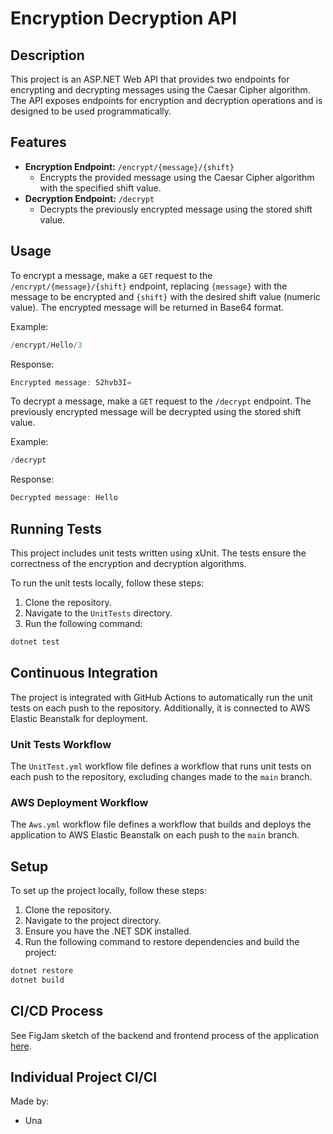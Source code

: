 # Encryption Decryption API

## Description

This project is an ASP.NET Web API that provides two endpoints for encrypting and decrypting messages using the Caesar Cipher algorithm. The API exposes endpoints for encryption and decryption operations and is designed to be used programmatically.

## Features

- **Encryption Endpoint:** `/encrypt/{message}/{shift}`
  - Encrypts the provided message using the Caesar Cipher algorithm with the specified shift value.
- **Decryption Endpoint:** `/decrypt`
  - Decrypts the previously encrypted message using the stored shift value.

## Usage

To encrypt a message, make a `GET` request to the `/encrypt/{message}/{shift}` endpoint, replacing `{message}` with the message to be encrypted and `{shift}` with the desired shift value (numeric value). The encrypted message will be returned in Base64 format.

Example:
```cs
/encrypt/Hello/3
```
Response:
```cs
Encrypted message: S2hvb3I=
```


To decrypt a message, make a `GET` request to the `/decrypt` endpoint. The previously encrypted message will be decrypted using the stored shift value.

Example:
```cs
/decrypt
```
Response:
```cs
Decrypted message: Hello
```

## Running Tests

This project includes unit tests written using xUnit. The tests ensure the correctness of the encryption and decryption algorithms.

To run the unit tests locally, follow these steps:
1. Clone the repository.
2. Navigate to the `UnitTests` directory.
3. Run the following command:
```cs
dotnet test
```

## Continuous Integration

The project is integrated with GitHub Actions to automatically run the unit tests on each push to the repository. Additionally, it is connected to AWS Elastic Beanstalk for deployment.

### Unit Tests Workflow

The `UnitTest.yml` workflow file defines a workflow that runs unit tests on each push to the repository, excluding changes made to the `main` branch.

### AWS Deployment Workflow

The `Aws.yml` workflow file defines a workflow that builds and deploys the application to AWS Elastic Beanstalk on each push to the `main` branch.

## Setup

To set up the project locally, follow these steps:
1. Clone the repository.
2. Navigate to the project directory.
3. Ensure you have the .NET SDK installed.
4. Run the following command to restore dependencies and build the project:
```cs
dotnet restore
dotnet build
```

## CI/CD Process

See FigJam sketch of the backend and frontend process of the application [here](https://www.figma.com/file/ppNXI9vhOHJKsCHsWZI4zG/CI%2FCD-Individuell-examination?type=whiteboard&node-id=0%3A1&t=e3v6MMYWw2Xap5ja-1).

## Individual Project CI/CI

Made by:
- Una